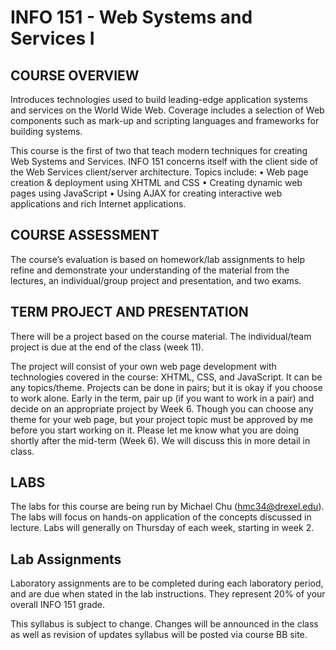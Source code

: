 # INFO 151 - Web Systems and Services I

## COURSE OVERVIEW 

Introduces technologies used to build leading-edge application systems and services on the World Wide Web. Coverage includes a selection of Web components such as mark-up and scripting languages and frameworks for building systems. 

This course is the first of two that teach modern techniques for creating Web Systems and Services. INFO 151 concerns itself with the client side of the Web Services client/server architecture. Topics include:
•	Web page creation & deployment using XHTML and CSS
•	Creating dynamic web pages using JavaScript
•	Using AJAX for creating interactive web applications and rich Internet applications.

## COURSE ASSESSMENT 

The course’s evaluation is based on homework/lab assignments to help refine and demonstrate your understanding of the material from the lectures, an individual/group project and presentation, and two exams.

## TERM PROJECT AND PRESENTATION  

There will be a project based on the course material. The individual/team project is due at the end of the class (week 11).

The project will consist of your own web page development with technologies covered in the course: XHTML, CSS, and JavaScript. It can be any topics/theme. Projects can be done in pairs; but it is okay if you choose to work alone. Early in the term, pair up (if you want to work in a pair) and decide on an appropriate project by Week 6. Though you can choose any theme for your web page, but your project topic must be approved by me before you start working on it. Please let me know what you are doing shortly after the mid-term (Week 6). We will discuss this in more detail in class.

## LABS

The labs for this course are being run by Michael Chu (hmc34@drexel.edu).  The labs will focus on hands-on application of the concepts discussed in lecture.  Labs will generally on Thursday of each week, starting in week 2.

## Lab Assignments

Laboratory assignments are to be completed during each laboratory period, and are due when stated in the lab instructions. They represent 20% of your overall INFO 151 grade.  

This syllabus is subject to change. Changes will be announced in the class as well as revision of updates syllabus will be posted via course BB site.
